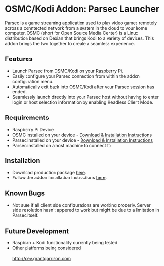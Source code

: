 # OSMC/Kodi Addon: Parsec Launcher
Parsec is a game streaming application used to play video games remotely across a conntected network from a system in the cloud to your home computer. OSMC (short for Open Source Media Center) is a Linux distribution based on Debian that brings Kodi to a variety of devices. This addon brings the two together to create a seamless experience.

## Features
* Launch Parsec from OSMC/Kodi on your Raspberry Pi.
* Easily configure your Parsec connection from within the addon configuration menu.
* Automatically exit back into OSMC/Kodi after your Parsec session has ended.
* Seamlessly launch directly into your Parsec host without having to enter login or host selection information by enabling Headless Client Mode.

## Requirements
* Raspberry Pi Device
* OSMC installed on your device - [Download & Installation Instructions](https://osmc.tv/download/)
* Parsec installed on your device - [Download & Installation Instructions](https://support.parsecgaming.com/hc/en-us/articles/115002699012-Setting-Up-On-Raspberry-Pi-Raspbian-)
* Parsec installed on a host machine to connect to

## Installation
* Download production package [here](http://dev.grantgarrison.com/projects/script.parsec.zip).
* Follow the addon installation instructions [here](https://kodi.wiki/view/HOW-TO:Install_add-ons_from_zip_files).

## Known Bugs
* Not sure if all client side configurations are working properly. Server side resolution hasn't appered to work but might be due to a limitation in Parsec itself.

## Future Development
* Raspbian + Kodi functionality currently being tested
* Other platforms being considered
<br /><br />http://dev.grantgarrison.com
